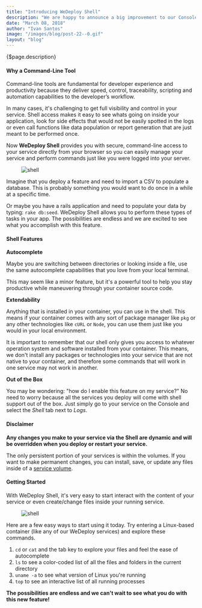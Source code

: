 ```yaml
---
title: "Introducing WeDeploy Shell"
description: "We are happy to announce a big improvement to our Console - now all the services you deploy have shell support out of the box. This is an exciting move forward and we can't wait to see what kind of opportunities this opens for our users to keep building amazing apps."
date: "March 08, 2018"
author: "Ivan Santos"
image: "/images/blog/post-22--0.gif"
layout: "blog"
---
```


<article>

{$page.description}

#### Why a Command-Line Tool

Command-line tools are fundamental for developer experience and productivity because they deliver speed, control, traceability, scripting and automation capabilities to the developer’s workflow.

In many cases, it's challenging to get full visibility and control in your service. Shell access makes it easy to see whats going on inside your application, look for side effects that would not be easily spotted in the logs or even call functions like data population or report generation that are just meant to be performed once.

Now **WeDeploy Shell** provides you with secure, command-line access to your service directly from your browser so you can easily manage your service and perform commands just like you were logged into your server.

<figure>
  <img src="/images/blog/post-22--0.png" alt="shell" />
</figure>

Imagine that you deploy a feature and need to import a CSV to populate a database. This is probably something you would want to do once in a while at a specific time. 

Or maybe you have a rails application and need to populate your data by typing: `rake db:seed`. WeDeploy Shell allows you to perform these types of tasks in your app. The possibilities are endless and we are excited to see what you accomplish with this feature.

#### Shell Features

**Autocomplete**

Maybe you are switching between directories or looking inside a file, use the same autocomplete capabilities that you love from your local terminal. 

This may seem like a minor feature, but it's a powerful tool to help you stay productive while maneuvering through your container source code.

**Extendability**

Anything that is installed in your container, you can use in the shell. This means if your container comes with any sort of package manager like `pkg` or any other technologies like `cURL` or `Node`, you can use them just like you would in your local environment.

It is important to remember that our shell only gives you access to whatever operation system and software installed from your container. This means, we don't install any packages or technologies into your service that are not native to your container, and therefore some commands that will work in one service may not work in another.

**Out of the Box**

You may be wondering: "how do I enable this feature on my service?" No need to worry because all the services you deploy will come with shell support out of the box. Just simply go to your service on the Console and select the _Shell_ tab next to _Logs_.

#### Disclaimer

**Any changes you make to your service via the Shell are dynamic and will be overridden when you deploy or restart your service.**

The only persistent portion of your services is within the volumes. If you want to make permanent changes, you can install, save, or update any files inside of a [service volume](/docs/deploy/configuring-deployments/#volumes).

#### Getting Started

With WeDeploy Shell, it's very easy to start interact with the content of your service or even create/change files inside your running service.

<figure>
  <img src="/images/blog/post-22--1.gif" alt="shell" />
</figure>

Here are a few easy ways to start using it today. Try entering a Linux-based container (like any of our WeDeploy services) and explore these commands.

1. `cd` or `cat` and the tab key to explore your files and feel the ease of autocomplete
2. `ls` to see a color-coded list of all the files and folders in the current directory
3. `uname -a` to see what version of Linux you're running
4. `top` to see an interactive list of all running processes

**The possibilities are endless and we can't wait to see what you do with this new feature!**

</article>